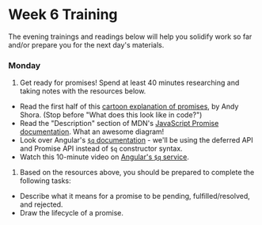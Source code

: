 # Week 6 Training

The evening trainings and readings below will help you solidify work so far and/or prepare you for the next day's materials.

### Monday 

1. Get ready for promises! Spend at least 40 minutes researching and taking notes with the resources below.
  * Read the first half of  this [cartoon explanation of promises](http://andyshora.com/promises-angularjs-explained-as-cartoon.html), by Andy Shora. (Stop before "What does this look like in code?")
  * Read the "Description" section of MDN's [JavaScript Promise documentation](https://developer.mozilla.org/en-US/docs/Web/JavaScript/Reference/Global_Objects/Promise#Description). What an awesome diagram! 
  * Look over Angular's [`$q` documentation](https://docs.angularjs.org/api/ng/service/$q) - we'll be using the deferred API and Promise API instead of `$q` constructor syntax. 
  * Watch this 10-minute video on [Angular's `$q` service](https://www.youtube.com/watch?v=W2PBVEgMijo). 
 
1. Based on the resources above, you should be prepared to complete the following tasks:
  * Describe what it means for a promise to be pending, fulfilled/resolved, and rejected.
  * Draw the lifecycle of a promise. 

<!-- 
### Tuesday

1.

### Wednesday

1. 

### Thursday

1. 

### Weekend

1. 

* add a 3-5 sentence summary of how the training went for you to the top of the README on your master branch,
* add a link to the class repo at the top of the README on your master branch,
* push your changes to GitHub, and
* and add a link to your repo on the "My Work" section of your personal website.
-->

